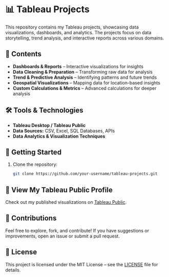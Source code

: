 # 📊 Tableau Projects  

This repository contains my Tableau projects, showcasing data visualizations, dashboards, and analytics. The projects focus on data storytelling, trend analysis, and interactive reports across various domains.  

## 📌 Contents  
- **Dashboards & Reports** – Interactive visualizations for insights  
- **Data Cleaning & Preparation** – Transforming raw data for analysis  
- **Trend & Predictive Analysis** – Identifying patterns and future trends  
- **Geospatial Visualizations** – Mapping data for location-based insights  
- **Custom Calculations & Metrics** – Advanced calculations for deeper analysis  

## 🛠️ Tools & Technologies  
- **Tableau Desktop / Tableau Public**  
- **Data Sources:** CSV, Excel, SQL Databases, APIs  
- **Data Analytics & Visualization Techniques**  

## 🚀 Getting Started  
1. Clone the repository:  
   ```bash
   git clone https://github.com/your-username/tableau-projects.git
   
## 🔗 View My Tableau Public Profile  
Check out my published visualizations on [Tableau Public](https://public.tableau.com/app/profile/nurah.kamal/vizzes).  

## 🤝 Contributions  
Feel free to explore, fork, and contribute! If you have suggestions or improvements, open an issue or submit a pull request.  

## 📄 License  
This project is licensed under the MIT License – see the [LICENSE](LICENSE) file for details.  

